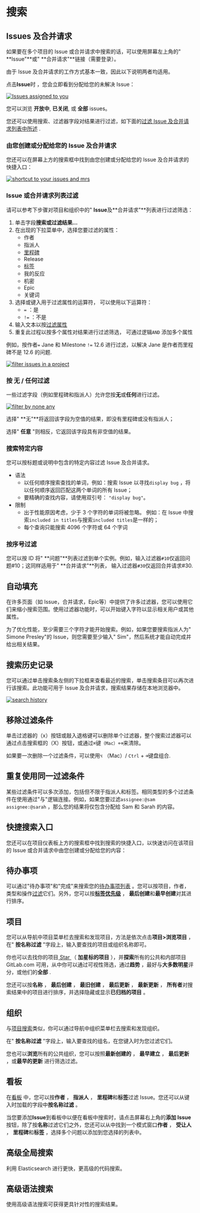 # 搜索[](#搜索 "Permalink")

## Issues 及合并请求[](#issues-and-merge-requests "Permalink")

如果要在多个项目的 Issue 或合并请求中搜索的话，可以使用屏幕左上角的" **Issue"**或" **合并请求"**链接（需要登录）。

由于 Issue 及合并请求的工作方式基本一致，因此以下说明两者均适用。

点击**Issue**时 ，您会立即看到分配给您的未解决 Issue：

[![Issues assigned to you](/docs/img/issues_assigned_to_you.png)](/docs/img/issues_assigned_to_you.png)

您可以浏览 **开放中**, **已关闭**, 或 **全部** issues。

您还可以使用搜索、过滤器字段对结果进行过滤，如下面的[过滤 Issue 及合并请求列表中所述](#filtering-issue-and-merge-request-lists) .

### 由您创建或分配给您的 Issue 及合并请求[](#issues-and-mrs-assigned-to-you-or-created-by-you "Permalink")

您还可以在屏幕上方的搜索框中找到由您创建或分配给您的 Issue 及合并请求的快捷入口：

[![shortcut to your issues and mrs](/docs/img/issues_mrs_shortcut.png)](/docs/img/issues_mrs_shortcut.png)

### Issue 或合并请求列表过滤[](#filtering-issue-and-merge-request-lists "Permalink")

请可以参考下步骤对项目和组织中的" **Issue**及**合并请求"**列表进行过滤筛选：

1.  单击字段**搜索或过滤结果…** 
2.  在出现的下拉菜单中，选择您要过滤的属性：
    *   作者
    *   指派人
    *   [里程碑](/docs/user/project/milestone.md)
    *   Release
    *   [标签](/docs/user/project/label.md)
    *   我的反应
    *   机密
    *   Epic
    *   关键词
3.  选择或键入用于过滤属性的运算符， 可以使用以下运算符：
    *   `=` ：是
    *   `!=` ：不是
4.  输入文本以按[过滤属性](#filters-autocomplete) 
5.  重复此过程以按多个属性对结果进行过滤筛选， 可通过逻辑`AND` 添加多个属性

例如，按作者`=` Jane 和 Milestone `!=` 12.6 进行过滤，以解决 Jane 是作者而里程碑不是 12.6 的问题.

[![filter issues in a project](/docs/img/issue_search_filter_v12_7.png)](/docs/img/issue_search_filter_v12_7.png)

### 按 **无** / **任何**过滤[](#filtering-by-none--any "Permalink")

一些过滤字段（例如里程碑和指派人）允许您按**无**或**任何**进行过滤。

[![filter by none any](/docs/img/issues_filter_none_any.png)](/docs/img/issues_filter_none_any.png)

选择" **无"**将返回该字段为空值的结果，即没有里程碑或没有指派人；

选择" **任意** "则相反，它返回该字段具有非空值的结果。

### 搜索特定内容[](#searching-for-specific-terms "Permalink")

您可以按标题或说明中包含的特定内容过滤 Issue 及合并请求。

*   语法
    *   以任何顺序搜索查找的单词，例如：搜索 Issue 以寻找`display bug` ，将以任何顺序返回匹配这两个单词的所有 Issue；
    *   要精确的查找内容，请使用双引号： `"display bug"`。
*   限制
    *   出于性能原因考虑，少于 3 个字符的单词将被忽略。 例如：在 Issue 中搜索`included in titles`与搜索`included titles`是一样的；
    *   每个查询只能搜索 4096 个字符或 64 个字词

### 按序号过滤[](#filtering-by-id "Permalink")

您可以按 ID 将" **问题"**列表过滤到单个实例。例如，输入过滤器`#10`仅返回问题#10；这同样适用于" **合并请求"**列表， 输入过滤器`#30`仅返回合并请求#30.

## 自动填充[](#filters-autocomplete "Permalink")

在许多页面（如 Issue，合并请求，Epic等）中提供了许多过滤器，您可以使用它们来缩小搜索范围。使用过滤器功能时，可以开始键入字符以显示相关用户或其他属性。

为了优化性能，至少需要三个字符才能开始搜索。例如，如果您要搜索指派人为" Simone Presley"的 Issue，则您需要至少输入" Sim"，然后系统才能自动完成并给出相关结果。

## 搜索历史记录[](#search-history "Permalink")

您可以通过单击搜索条左侧的下拉框来查看最近的搜索，单击搜索条目可以再次进行该搜索。此功能可用于 Issue 及合并请求，搜索结果存储在本地浏览器中。

[![search history](/docs/img/search_history.gif)](/docs/img/search_history.gif)

## 移除过滤条件[](#removing-search-filters "Permalink")

单击过滤器的（x）按钮或敲入退格键可以删除单个过滤器，整个搜索过滤器可以通过点击搜索框的（X）按钮，或通过`⌘`键`（Mac）+⌫`来清除。

如果要一次删除一个过滤条件，可以使用`⌥` （Mac）/ `Ctrl` + `⌫`键盘组合.

## 重复使用同一过滤条件[](#filtering-with-multiple-filters-of-the-same-type "Permalink")

某些过滤条件可以多次添加，包括但不限于指派人和标签。相同类型的多个过滤条件在使用通过"与"逻辑连接。例如，如果您要过滤`assignee:@sam assignee:@sarah` ，那么您的结果将仅包含分配给 Sam 和 Sarah 的内容。

## 快捷搜索入口[](#shortcut "Permalink")

您还可以在项目仪表板上方的搜索框中找到搜索的快捷入口，以快速访问在该项目的 Issue 或合并请求中由您创建或分配给您的内容：

## 待办事项[](#to-do-list "Permalink")

可以通过"待办事项"和"完成"来搜索您的[待办事项列表](/docs/user/todo.md) 。您可以按项目，作者，类型和操作[过滤](/docs/user/todo.md#filtering-your-to-do-list)它们。另外，您可以按[**标签优先级**](/docs/user/project/label.md#label-priority) ， **最后创建**和**最早创建**对其进行排序。

## 项目[](#projects "Permalink")

您可以从导航中项目菜单栏去搜索和发现项目，方法是依次点击**项目>浏览项目** ， 在" **按名称过滤** "字段上，输入要查找的项目或组织名称即可。

你也可以去找你的项目[ Star ](/docs/basic/create-project.md#star-a-project) （ **加星标的项目** ），并**探索**所有的公共和内部项目 GitLab.com 可用，从中你可以通过可视性筛选，通过**趋势** ，最好与**大多数明星**评分，或他们的**全部** .

您还可以按**名称** ， **最后创建** ， **最旧创建** ， **最后更新** ， **最新更新** ， **所有者**对搜索结果中的项目进行排序，并选择隐藏或显示**已归档的项目** 。

## 组织[](#org "Permalink")

与[项目搜索](#projects)类似，你可以通过导航中组织菜单栏去搜索和发现组织。

在" **按名称过滤** "字段上，输入要查找的组名，在您键入时为您过滤它们。

您也可以**浏览**所有的公共组织，您可以按照**最新创建的** ， **最早建立** ， **最后更新** ，或**最早的更新** 进行筛选过滤。

## 看板[](#issue-boards "Permalink")

在[看板](/docs/user/project/kanban.md) 中，您可以按**作者** ， **指派人** ， **里程碑**和**标签**过滤 Issue。您还可以从键入时加载的字段中**按名称过滤** 。

当您要添加**Issue**到看板中以便在看板中搜索时，请点击屏幕右上角的**添加 Issue**按钮，除了按**名称**过滤它们之外，您还可以从中找到一个模式窗口**作者** ， **受让人** ， **里程碑**和**标签** ，选择多个问题以添加到您选择的列表中。

## 高级全局搜索[](#advanced-global-search-starter "Permalink")

利用 Elasticsearch 进行更快，更高级的代码搜索。

## 高级语法搜索[](#advanced-syntax-search-starter "Permalink")

使用高级语法搜索可获得更具针对性的搜索结果。
